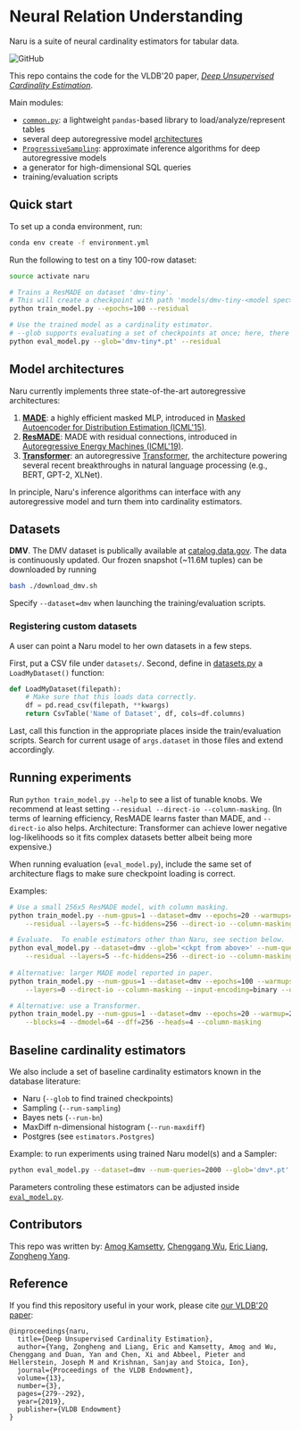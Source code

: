 # Neural Relation Understanding 
Naru is a suite of neural cardinality estimators for tabular data.

![GitHub](https://img.shields.io/github/license/naru-project/naru.svg?color=green)

This repo contains the code for the VLDB'20 paper, [_Deep Unsupervised Cardinality Estimation_](#reference).  

Main modules:

- [`common.py`](common.py): a lightweight `pandas`-based library to load/analyze/represent tables 
- several deep autoregressive model [architectures](#model-architectures) 
- [`ProgressiveSampling`](estimators.py): approximate inference algorithms for deep autoregressive models
- a generator for high-dimensional SQL queries
- training/evaluation scripts 

## Quick start

To set up a conda environment, run:

```bash
conda env create -f environment.yml
```

Run the following to test on a tiny 100-row dataset:
```bash
source activate naru

# Trains a ResMADE on dataset 'dmv-tiny'.
# This will create a checkpoint with path 'models/dmv-tiny-<model spec>.pt'.
python train_model.py --epochs=100 --residual 

# Use the trained model as a cardinality estimator.
# --glob supports evaluating a set of checkpoints at once; here, there will only be one match.
python eval_model.py --glob='dmv-tiny*.pt' --residual
```

## Model architectures

Naru currently implements three state-of-the-art autoregressive architectures:

1. **[MADE](made.py)**: a highly efficient masked MLP, introduced in [Masked Autoencoder for Distribution Estimation (ICML'15)](https://arxiv.org/abs/1502.03509). 
2. **[ResMADE](made.py)**: MADE with residual connections, introduced in [Autoregressive Energy Machines (ICML'19)](http://proceedings.mlr.press/v97/durkan19a/durkan19a.pdf). 
3. **[Transformer](transformer.py)**: an autoregressive [Transformer](https://papers.nips.cc/paper/7181-attention-is-all-you-need.pdf), the architecture powering several recent breakthroughs in natural language processing (e.g., BERT, GPT-2, XLNet).

In principle, Naru's inference algorithms can interface with any autoregressive model and turn them into cardinality estimators.

## Datasets

**DMV**.  The DMV dataset is publically available at [catalog.data.gov](https://catalog.data.gov/dataset/vehicle-snowmobile-and-boat-registrations).  The data is continuously updated.  Our frozen snapshot (~11.6M tuples) can be downloaded by running
```bash
bash ./download_dmv.sh
```
Specify `--dataset=dmv` when launching the training/evaluation scripts.

### Registering custom datasets

A user can point a Naru model to her own datasets in a few steps.

First, put a CSV file under `datasets/`.  Second, define in [datasets.py](datasets.py) a `LoadMyDataset()` function:
```python
def LoadMyDataset(filepath):   
    # Make sure that this loads data correctly.  
    df = pd.read_csv(filepath, **kwargs)  
    return CsvTable('Name of Dataset', df, cols=df.columns)
```
Last, call this function in the appropriate places inside the train/evaluation scripts.  Search for current usage of `args.dataset` in those files and extend accordingly.

## Running experiments
Run `python train_model.py --help` to see a list of tunable knobs.  We recommend at least setting `--residual --direct-io --column-masking`.  (In terms of learning efficiency, ResMADE learns faster than MADE, and `--direct-io` also helps.  Architecture:  Transformer can achieve lower negative log-likelihoods so it fits complex datasets better albeit being more expensive.)

When running evaluation (`eval_model.py`), include the same set of architecture flags to make sure checkpoint loading is correct.

Examples:
```bash
# Use a small 256x5 ResMADE model, with column masking.
python train_model.py --num-gpus=1 --dataset=dmv --epochs=20 --warmups=8000 --bs=2048 \
    --residual --layers=5 --fc-hiddens=256 --direct-io --column-masking

# Evaluate.  To enable estimators other than Naru, see section below.
python eval_model.py --dataset=dmv --glob='<ckpt from above>' --num-queries=2000 \
    --residual --layers=5 --fc-hiddens=256 --direct-io --column-masking
    
# Alternative: larger MADE model reported in paper.
python train_model.py --num-gpus=1 --dataset=dmv --epochs=100 --warmups=12000 --bs=2048 \
    --layers=0 --direct-io --column-masking --input-encoding=binary --output-encoding=one_hot

# Alternative: use a Transformer.
python train_model.py --num-gpus=1 --dataset=dmv --epochs=20 --warmup=20000 --bs=1024 \
    --blocks=4 --dmodel=64 --dff=256 --heads=4 --column-masking
```

## Baseline cardinality estimators
We also include a set of baseline cardinality estimators known in the database literature:

* Naru (`--glob` to find trained checkpoints)
* Sampling (`--run-sampling`)
* Bayes nets (`--run-bn`)
* MaxDiff n-dimensional histogram (`--run-maxdiff`)
* Postgres (see `estimators.Postgres`)

Example: to run experiments using trained Naru model(s) and a Sampler:
```bash
python eval_model.py --dataset=dmv --num-queries=2000 --glob='dmv*.pt' --run-sampling
```
Parameters controling these estimators can be adjusted inside [`eval_model.py`](https://github.com/concretevitamin/naru/blob/master/eval_model.py#L519).

## Contributors
This repo was written by: [Amog Kamsetty](https://github.com/amogkam), [Chenggang Wu](https://github.com/cw75), [Eric Liang](https://github.com/ericl), [Zongheng Yang](https://github.com/concretevitamin).

## Reference

If you find this repository useful in your work, please cite [our VLDB'20 paper](http://www.vldb.org/pvldb/vol13/p279-yang.pdf):

```
@inproceedings{naru,
  title={Deep Unsupervised Cardinality Estimation},
  author={Yang, Zongheng and Liang, Eric and Kamsetty, Amog and Wu, Chenggang and Duan, Yan and Chen, Xi and Abbeel, Pieter and Hellerstein, Joseph M and Krishnan, Sanjay and Stoica, Ion},
  journal={Proceedings of the VLDB Endowment},
  volume={13},
  number={3},
  pages={279--292},
  year={2019},
  publisher={VLDB Endowment}
}
```
